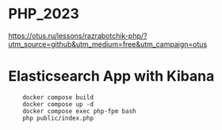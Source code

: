 # PHP_2023

https://otus.ru/lessons/razrabotchik-php/?utm_source=github&utm_medium=free&utm_campaign=otus

# Elasticsearch App with Kibana

```
    docker compose build
    docker compose up -d
    docker compose exec php-fpm bash
    php public/index.php
```